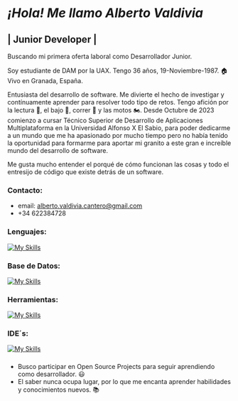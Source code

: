 # *¡Hola! Me llamo Alberto Valdivia*


## | Junior Developer | 
Buscando mi primera oferta laboral como Desarrollador Junior.


Soy estudiante de DAM por la UAX. Tengo 36 años, 19-Noviembre-1987. 🏠 Vivo en Granada, España.

Entusiasta del desarrollo de software. Me divierte el hecho de investigar y contínuamente aprender para resolver todo tipo de retos.
Tengo afición por la lectura 📖, el bajo 🎸, correr 🏃 y las motos 🏍️.
Desde Octubre de 2023 comienzo a cursar Técnico Superior de Desarrollo de Aplicaciones Multiplataforma en la Universidad Alfonso X El Sabio, para poder dedicarme a un mundo que me ha apasionado por mucho tiempo pero no había tenido la oportunidad para formarme para aportar mi granito a este gran e increíble mundo del desarrollo de software.

Me gusta mucho entender el porqué de cómo funcionan las cosas y todo el entresijo de código que existe detrás de un software.

### Contacto:
- email: alberto.valdivia.cantero@gmail.com
- +34 622384728

### Lenguajes:

[![My Skills](https://skillicons.dev/icons?i=java,python&theme=light)](https://skillicons.dev)

### Base de Datos:

[![My Skills](https://skillicons.dev/icons?i=sqlite,mysql&theme=light)](https://skillicons.dev)

### Herramientas:

[![My Skills](https://skillicons.dev/icons?i=git,github,discord&theme=light)](https://skillicons.dev)

### IDE´s:

[![My Skills](https://skillicons.dev/icons?i=idea,eclipse,vscode&theme=light)](https://skillicons.dev)

###
* Busco participar en Open Source Projects para seguir aprendiendo como desarrollador. 😃
* El saber nunca ocupa lugar, por lo que me encanta aprender habilidades y conocimientos nuevos. 📚









<!--
**AlbertoValdi/AlbertoValdi** is a ✨ _special_ ✨ repository because its `README.md` (this file) appears on your GitHub profile.

Here are some ideas to get you started:

- 🔭 I’m currently working on ...
- 🌱 I’m currently learning ...
- 👯 I’m looking to collaborate on ...
- 🤔 I’m looking for help with ...
- 💬 Ask me about ...
- 📫 How to reach me: ...
- 😄 Pronouns: ...
- ⚡ Fun fact: ...
-->
